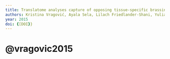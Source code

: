 ```yaml
---
title: Translatome analyses capture of opposing tissue-specific brassinosteroid signals orchestrating root meristem differentiation
authors: Kristina Vragović, Ayala Sela, Lilach Friedlander-Shani, Yulia Fridman, Yael Hacham, Neta Holland, Elizabeth Bartom, Todd C. Mockler, Sigal Savaldi-Goldstein
year: 2015
doi: {[DOI}}
---
```

# @vragovic2015


